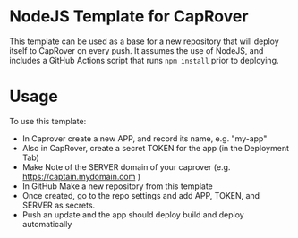 # NodeJS Template for CapRover
This template can be used as a base for a new repository that will deploy itself to CapRover on every push. 
It assumes the use of NodeJS, and includes a GitHub Actions script that runs `npm install` prior to deploying.

# Usage
To use this template:
- In Caprover create a new APP, and record its name, e.g.  "my-app"
- Also in CapRover, create a secret TOKEN for the app (in the Deployment Tab)
- Make Note of the SERVER domain of your caprover (e.g. https://captain.mydomain.com )
- In GitHub Make a new repository from this template
- Once created, go to the repo settings and add APP, TOKEN, and SERVER as secrets.
- Push an update and the app should deploy build and deploy automatically
  
